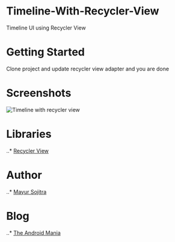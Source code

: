 # Timeline-With-Recycler-View

Timeline UI using Recycler View

# Getting Started

Clone project and update recycler view adapter and you are done

# Screenshots

![Timeline with recycler view](https://raw.githubusercontent.com/mayursojitra/Timeline-With-Recycler-View/master/Screenshots/screenshot.jpeg)

# Libraries

..* [Recycler View](https://developer.android.com/reference/android/support/v7/widget/RecyclerView)

# Author

..* [Mayur Sojitra](https://www.linkedin.com/in/mayursojitra/)

# Blog

..* [The Android Mania](https://www.theandroid-mania.com/)